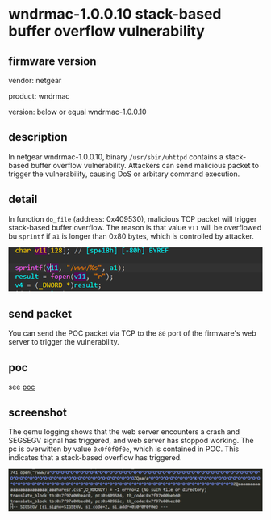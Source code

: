 # wndrmac-1.0.0.10 stack-based buffer overflow vulnerability
## firmware version
vendor: netgear

product: wndrmac

version: below or equal wndrmac-1.0.0.10

## description
In netgear wndrmac-1.0.0.10, binary `/usr/sbin/uhttpd` contains a stack-based buffer overflow vulnerability. Attackers can send malicious packet to trigger the vulnerability, causing DoS or arbitary command execution.

## detail
In function `do_file` (address: 0x409530), malicious TCP packet will trigger stack-based buffer overflow. The reason is that value `v11` will be overflowed bu `sprintf` if `a1` is longer than 0x80 bytes, which is controlled by attacker.

![bof](image.png)

## send packet
You can send the POC packet via TCP to the `80` port of the firmware's web server to trigger the vulnerability.

## poc
see [poc](./poc)

## screenshot
The qemu logging shows that the web server encounters a crash and SEGSEGV signal has triggered, and web server has stoppod working. The pc is overwitten by value `0x0f0f0f0e`, which is contained in POC. This indicates that a stack-based overflow has triggered.

![crash](image-1.png)
